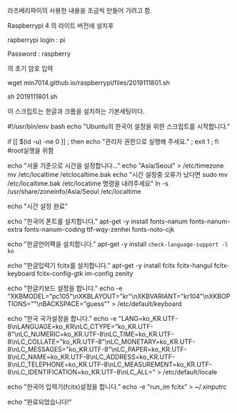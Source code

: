 라즈베리파이의 사용한 내용을 조금씩 만들어 가려고 함.

Raspberrypi 4 의 라이트 버전에 설치후

rapberrypi login : pi

Password : raspberry

의 초기 암호 입력

wget min7014.github.io/raspberrypi/files/2019111801.sh

sh 2019111801.sh

이 스크립트는 한글과 크롬을 설치하는 기본세팅이다.

#!/usr/bin/env bash
echo "Ubuntu의 한국어 설정을 위한 스크립트를 시작합니다."

if [[ $(id -u) -ne 0 ]] ; then echo "관리자 권한으로 실행해 주세요." ; exit 1 ; fi
#root실행을 위함

echo "서울 기준으로 시간을 설정합니다..."
echo "Asia/Seoul" > /etc/timezone
mv /etc/localtime /etclocaltime.bak
echo "시간 설정중 오류가 났다면 sudo mv /etc/localtime.bak /etc/locatime 명령을 내려주세요"
ln -s /usr/share/zoneinfo/Asia/Seoul /etc/localtime

echo "시간 설정 완료"

echo "한국어 폰트를 설치합니다."
apt-get -y install fonts-nanum fonts-nanum-extra fonts-nanum-coding ttf-wqy-zenhei fonts-noto-cjk

echo "한글언어팩을 설치합니다."
apt-get -y install `check-language-support -l ko`

echo "한글입력기 fcitx를 설치합니다."
apt-get -y install fcitx fcitx-hangul fcitx-keyboard fcitx-config-gtk im-config zenity

echo "한글키보드 설정을 합니다."
echo -e  "XKBMODEL=\"pc105\"\nXKBLAYOUT=\"kr\"\nXKBVARIANT=\"kr104\"\nXKBOPTIONS=\"\"\nBACKSPACE=\"guess\"" > /etc/default/keyboard

echo "한국 국가설정을 합니다."
echo -e "LANG=ko_KR.UTF-8\nLANGUAGE=ko_KR\nLC_CTYPE=\"ko_KR.UTF-8\"\nLC_NUMERIC=ko_KR.UTF-8\nLC_TIME=ko_KR.UTF-8\nLC_COLLATE=\"ko_KR.UTF-8\"\nLC_MONETARY=ko_KR.UTF-8\nLC_MESSAGES=\"ko_KR.UTF-8\"\nLC_PAPER=ko_KR.UTF-8\nLC_NAME=ko_KR.UTF-8\nLC_ADDRESS=ko_KR.UTF-8\nLC_TELEPHONE=ko_KR.UTF-8\nLC_MEASUREMENT=ko_KR.UTF-8\nLC_IDENTIFICATION=ko_KR.UTF-8\nLC_ALL=" > /etc/default/locale

echo "한국어 입력기(fcitx)설정을 합니다."
echo -e "run_im fcitx" > ~/.xinputrc

echo "완료되었습니다!"
